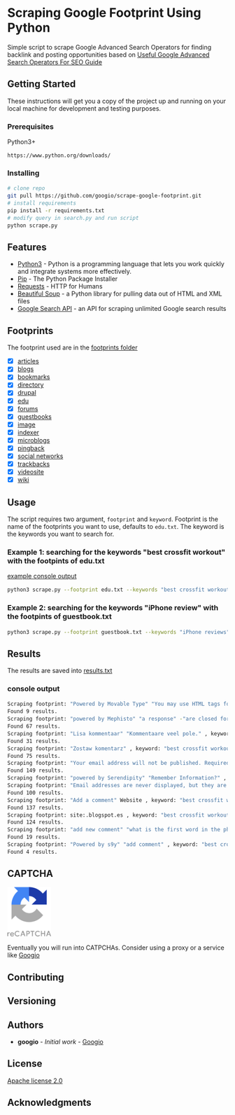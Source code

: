 # Scraping Google Footprint Using Python
Simple script to scrape Google Advanced Search Operators for finding backlink and posting opportunities based on [Useful Google Advanced Search Operators For SEO Guide](https://blog.goog.io/seo/2020/10/30/useful-google-advance-search-operators-for-seo.html)

## Getting Started

These instructions will get you a copy of the project up and running on your local machine for development and testing purposes.

### Prerequisites

Python3+

```
https://www.python.org/downloads/
```

### Installing

```bash
# clone repo
git pull https://github.com/googio/scrape-google-footprint.git
# install requirements
pip install -r requirements.txt
# modify query in search.py and run script
python scrape.py
```

## Features

* [Python3](https://www.python.org/) - Python is a programming language that lets you work quickly
and integrate systems more effectively.
* [Pip](https://pip.pypa.io/en/stable/) - The Python Package Installer
* [Requests](https://requests.readthedocs.io/en/master/) - HTTP for Humans
* [Beautiful Soup](https://requests.readthedocs.io/en/master/) - a Python library for pulling data out of HTML and XML files
* [Google Search API](https://googio.io/) - an API for scraping unlimited Google search results

## Footprints

The footprint used are in the [footprints folder](footprints)

- [x] [articles](footprints/article.txt)
- [x] [blogs](footprints/blog.txt)
- [x] [bookmarks](footprints/bookmark.txt)
- [x] [directory](footprints/directory.txt)
- [x] [drupal](footprints/drupal.txt)
- [x] [edu](footprints/edu.txt)
- [x] [forums](footprints/forums.txt)
- [x] [guestbooks](footprints/guestbook.txt)
- [x] [image](footprints/image.txt)
- [x] [indexer](footprints/indexer.txt)
- [x] [microblogs](footprints/microblog.txt)
- [x] [pingback](footprints/pingback.txt)
- [x] [social networks](footprints/socialnetwork.txt)
- [x] [trackbacks](footprints/trackback.txt)
- [x] [videosite](footprints/videosite.txt)
- [x] [wiki](footprints/wiki.txt)

## Usage
The script requires two argument, `footprint` and `keyword`. Footprint is the name of the footprints you want to use, defaults to `edu.txt`. The keyword is the keywords you want to search for.

### Example 1: searching for the keywords "best crossfit workout" with the footpints of edu.txt
[example console output](#console_output)
```bash
python3 scrape.py --footprint edu.txt --keywords "best crossfit workout"
```

### Example 2: searching for the keywords "iPhone review" with the footpints of guestbook.txt 
```bash
python3 scrape.py --footprint guestbook.txt --keywords "iPhone reviews"
```

## Results

The results are saved into [results.txt](results.txt)

### console output
```bash
Scraping footprint: "Powered by Movable Type" "You may use HTML tags for style" , keyword: "best crossfit workout"
Found 9 results.
Scraping footprint: "powered by Mephisto" "a response" -"are closed for" Email Address Website , keyword: "best crossfit workout"
Found 67 results.
Scraping footprint: "Lisa kommentaar" "Kommentaare veel pole." , keyword: "best crossfit workout"
Found 31 results.
Scraping footprint: "Zostaw komentarz" , keyword: "best crossfit workout"
Found 75 results.
Scraping footprint: "Your email address will not be published. Required fields are marked" , keyword: "best crossfit workout"
Found 149 results.
Scraping footprint: "powered by Serendipity" "Remember Information?" , keyword: "best crossfit workout"
Scraping footprint: "Email addresses are never displayed, but they are required to confirm your comments" , keyword: "best crossfit workout"
Found 100 results.
Scraping footprint: "Add a comment" Website , keyword: "best crossfit workout"
Found 137 results.
Scraping footprint: site:.blogspot.es , keyword: "best crossfit workout"
Found 124 results.
Scraping footprint: "add new comment" "what is the first word in the phrase" , keyword: "best crossfit workout"
Found 19 results.
Scraping footprint: "Powered by s9y" "add comment" , keyword: "best crossfit workout"
Found 4 results.
```

## CAPTCHA

<img src="img/reCAPTCHA-logo@2x.png" width="100">

Eventually you will run into CATPCHAs. Consider using a proxy or a service like [Googio](https://goog.io/)



## Contributing

## Versioning

## Authors

* **googio** - *Initial work* - [Googio](https://goog.io/)

## License
[Apache license 2.0](LICENSE)

## Acknowledgments
